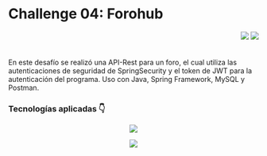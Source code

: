 # Challenge 04: Forohub

<div align="right">
  <img src="https://img.shields.io/github/stars/JEMendoza02/100Days100Proyects?style=for-the-badge&logo=Github&labelColor=%23131321&color=%23f69a05">
 <img src="https://img.shields.io/github/watchers/JEMendoza02/100Days100Proyects?style=for-the-badge&logo=Github&labelColor=%23131321&color=%231185ff">
</div>
<br>


<br>
En este desafío se realizó una API-Rest para un foro, el cual utiliza las autenticaciones de seguridad de SpringSecurity y el token de JWT para la autenticación del programa. Uso con Java, Spring Framework, MySQL y Postman.


### Tecnologías aplicadas 👇
<p align="center"> 
  <img  src="https://skillicons.dev/icons?i=java" /> 

</p>
<p align="center">
    <img src="https://i.pinimg.com/originals/bb/5e/47/bb5e47498772c0628f6dc7f26a6af28c.gif" >
</p>

